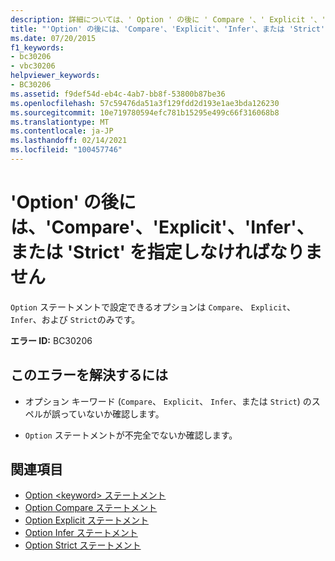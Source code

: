 ```yaml
---
description: 詳細については、' Option ' の後に ' Compare '、' Explicit '、' 推論 '、または ' Strict ' を指定する必要があります
title: "'Option' の後には、'Compare'、'Explicit'、'Infer'、または 'Strict' を指定しなければなりません"
ms.date: 07/20/2015
f1_keywords:
- bc30206
- vbc30206
helpviewer_keywords:
- BC30206
ms.assetid: f9def54d-eb4c-4ab7-bb8f-53800b87be36
ms.openlocfilehash: 57c59476da51a3f129fdd2d193e1ae3bda126230
ms.sourcegitcommit: 10e719780594efc781b15295e499c66f316068b8
ms.translationtype: MT
ms.contentlocale: ja-JP
ms.lasthandoff: 02/14/2021
ms.locfileid: "100457746"
---
```

# <a name="option-must-be-followed-by-compare-explicit-infer-or-strict"></a>'Option' の後には、'Compare'、'Explicit'、'Infer'、または 'Strict' を指定しなければなりません

`Option` ステートメントで設定できるオプションは `Compare`、 `Explicit`、 `Infer`、および `Strict`のみです。  
  
 **エラー ID:** BC30206  
  
## <a name="to-correct-this-error"></a>このエラーを解決するには  
  
- オプション キーワード (`Compare`、 `Explicit`、 `Infer`、または `Strict`) のスペルが誤っていないか確認します。  
  
- `Option` ステートメントが不完全でないか確認します。  
  
## <a name="see-also"></a>関連項目

- [Option \<keyword> ステートメント](../language-reference/statements/option-keyword-statement.md)
- [Option Compare ステートメント](../language-reference/statements/option-compare-statement.md)
- [Option Explicit ステートメント](../language-reference/statements/option-explicit-statement.md)
- [Option Infer ステートメント](../language-reference/statements/option-infer-statement.md)
- [Option Strict ステートメント](../language-reference/statements/option-strict-statement.md)
